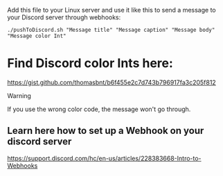 Add this file to your Linux server and use it like this to send a message to your Discord server through webhooks:

```
./pushToDiscord.sh "Message title" "Message caption" "Message body" "Message color Int"
```

# Find Discord color Ints here:
https://gist.github.com/thomasbnt/b6f455e2c7d743b796917fa3c205f812

> [!WARNING]
> If you use the wrong color code, the message won't go through.



## Learn here how to set up a Webhook on your discord server
https://support.discord.com/hc/en-us/articles/228383668-Intro-to-Webhooks
